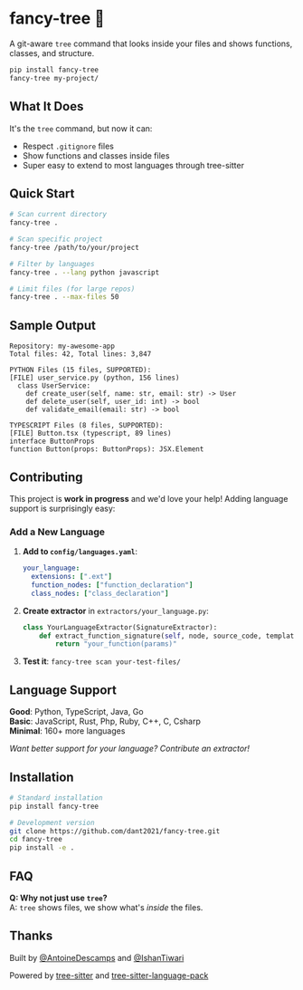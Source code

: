 # fancy-tree 🌳

A git-aware `tree` command that looks inside your files and shows functions, classes, and structure.

```bash
pip install fancy-tree
fancy-tree my-project/
```

## What It Does

It's the `tree` command, but now it can:
- Respect `.gitignore` files  
- Show functions and classes inside files
- Super easy to extend to most languages through tree-sitter 

## Quick Start

```bash
# Scan current directory
fancy-tree .

# Scan specific project  
fancy-tree /path/to/your/project

# Filter by languages
fancy-tree . --lang python javascript

# Limit files (for large repos)
fancy-tree . --max-files 50
```

## Sample Output
```
Repository: my-awesome-app
Total files: 42, Total lines: 3,847

PYTHON Files (15 files, SUPPORTED):
[FILE] user_service.py (python, 156 lines)
  class UserService:
    def create_user(self, name: str, email: str) -> User 
    def delete_user(self, user_id: int) -> bool 
    def validate_email(email: str) -> bool 

TYPESCRIPT Files (8 files, SUPPORTED):
[FILE] Button.tsx (typescript, 89 lines)
interface ButtonProps 
function Button(props: ButtonProps): JSX.Element
```
## Contributing

This project is **work in progress** and we'd love your help! Adding language support is surprisingly easy:

### Add a New Language
1. **Add to `config/languages.yaml`**:
   ```yaml
   your_language:
     extensions: [".ext"]
     function_nodes: ["function_declaration"]
     class_nodes: ["class_declaration"]
   ```

2. **Create extractor** in `extractors/your_language.py`:
   ```python
   class YourLanguageExtractor(SignatureExtractor):
       def extract_function_signature(self, node, source_code, template):
           return "your_function(params)"
   ```

3. **Test it**: `fancy-tree scan your-test-files/`

## Language Support

**Good**: Python, TypeScript, Java, Go  
**Basic**: JavaScript, Rust, Php, Ruby, C++, C, Csharp  
**Minimal**: 160+ more languages

*Want better support for your language? Contribute an extractor!*

## Installation

```bash
# Standard installation
pip install fancy-tree

# Development version
git clone https://github.com/dant2021/fancy-tree.git
cd fancy-tree
pip install -e .
```

## FAQ

**Q: Why not just use `tree`?**  
A: `tree` shows files, we show what's *inside* the files.

## Thanks

Built by [@AntoineDescamps](https://github.com/dant2021) and [@IshanTiwari](https://github.com/IshanTiwari0112)

Powered by [tree-sitter](https://tree-sitter.github.io/) and [tree-sitter-language-pack](https://github.com/Goldziher/tree-sitter-language-pack)
